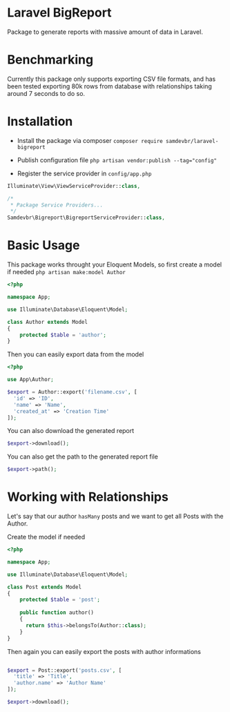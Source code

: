 # Laravel BigReport
Package to generate reports with massive amount of data in Laravel.

# Benchmarking

Currently this package only supports exporting CSV file formats, and has been tested exporting 80k rows from database with relationships taking around 7 seconds to do so.

# Installation

* Install the package via composer
`composer require samdevbr/laravel-bigreport`

* Publish configuration file
`php artisan vendor:publish --tag="config"`

* Register the service provider in `config/app.php`
```php
Illuminate\View\ViewServiceProvider::class,

/*
 * Package Service Providers...
 */
Samdevbr\Bigreport\BigreportServiceProvider::class,
```
# Basic Usage

This package works throught your Eloquent Models, so first create a model if needed
`php artisan make:model Author`

```php
<?php

namespace App;

use Illuminate\Database\Eloquent\Model;

class Author extends Model
{
    protected $table = 'author';
}

```
Then you can easily export data from the model
```php
<?php

use App\Author;

$export = Author::export('filename.csv', [
  'id' => 'ID',
  'name' => 'Name',
  'created_at' => 'Creation Time'
]);

```

You can also download the generated report
```php
$export->download();
```

You can also get the path to the generated report file
```php
$export->path();
```

# Working with Relationships
Let's say that our author `hasMany` posts and we want to get all Posts with the Author.

Create the model if needed
```php
<?php

namespace App;

use Illuminate\Database\Eloquent\Model;

class Post extends Model
{
    protected $table = 'post';
    
    public function author()
    {
      return $this->belongsTo(Author::class);
    }
}

```
Then again you can easily export the posts with author informations
```php

$export = Post::export('posts.csv', [
  'title' => 'Title',
  'author.name' => 'Author Name'
]);

$export->download();
```
